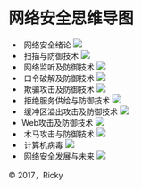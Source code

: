 # 网络安全思维导图

*  网络安全绪论
![](/image/mind_1.png)
*  扫描与防御技术
![](/image/mind_2.png)
*  网络监听及防御技术
![](/image/mind_3.png)
*  口令破解及防御技术
![](/image/mind_4.png)
*  欺骗攻击及防御技术
![](/image/mind_5.png)
*  拒绝服务供给与防御技术
![](/image/mind_6.png)
*  缓冲区溢出攻击及防御技术
![](/image/mind_7.png)
*  Web攻击及防御技术
![](/image/mind_8.png)
*  木马攻击与防御技术
![](/image/mind_9.png)
*  计算机病毒
![](/image/mind_10.png)
*  网络安全发展与未来
![](/image/mind_11.png)




&copy; 2017，Ricky
